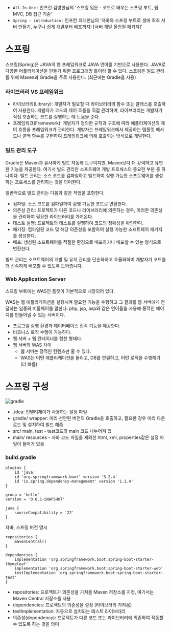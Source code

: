 - `All-In-One` : 인프런 김영한님의 '스프링 입문 - 코드로 배우는 스프링 부트, 웹 MVC, DB 접근 기술'
- `Spring - introduction` : 인프런 최태현님의 '자바와 스프링 부트로 생애 최초 서버 만들기, 누구나 쉽게 개발부터 배포까지! [서버 개발 올인원 패키지]'

# 스프링
스프링(Spring)은 JAVA의 웹 프레임워크로 JAVA 언어를 기반으로 사용한다. JAVA로 다양한 어플리케이션을 만들기 위한 프로그래밍 틀이라 할 수 있다. 스프링은 빌드 관리를 위해 Maven과 Gradle을 주로 사용한다. (최근에는 Gradle을 사용)

### 라이브러리 VS 프레임워크
- 라이브러리(Library): 개발자가 필요할 때 라이브러리의 함수 또는 클래스를 호출하여 사용한다. 개발자가 코드의 제어 흐름을 직접 관리하며, 라이브러리는 개발자가 직접 호출하는 코드를 실행하는 데 도움을 준다.
- 프레임워크(Framework): 개발자가 정의한 규칙과 구조에 따라 애플리케이션의 제어 흐름을 프레임워크가 관리한다. 개발자는 프레임워크에서 제공하는 템플릿 메서드나 콜백 함수를 구현하여 프레임워크에 의해 호출되는 방식으로 개발한다.

### 빌드 관리 도구
Gradle은 Maven과 유사하게 빌드 자동화 도구이지만, Maven보다 더 강력하고 유연한 기능을 제공한다. 여기서 빌드 관리란 소프트웨어 개발 프로세스의 중요한 부분 중 하나이다. 빌드 관리는 소스 코드를 컴파일하고 빌드하여 실행 가능한 소프트웨어를 생성하는 프로세스를 관리하는 것을 의미한다.

일반적으로 빌드 관리는 다음과 같은 작업을 포함한다.
- 컴파일: 소스 코드를 컴파일하여 실행 가능한 코드로 변환한다.
- 의존성 관리: 프로젝트가 다른 코드나 라이브러리에 의존하는 경우, 이러한 의존성을 관리하여 필요한 라이브러리를 가져온다.
- 테스트 실행: 프로젝트의 테스트를 실행하여 코드의 정확성을 확인한다.
- 패키징: 컴파일된 코드 및 해당 의존성을 포함하여 실행 가능한 소프트웨어 패키지를 생성한다.
- 배포: 생성된 소프트웨어를 적절한 환경으로 배포하거나 배포할 수 있는 형식으로 변환한다.

빌드 관리는 소프트웨어의 개발 및 유지 관리를 단순화하고 효율화하여 개발자가 코드를 더 신속하게 배포할 수 있도록 도와줍니다.

### Web Application Server
스프링 부트에는 WAS인 톰캣이 기본적으로 내장되어 있다.

WAS는 웹 애플리케이션을 실행시켜 필요한 기능을 수행하고 그 결과를 웹 서버에게 전달하는 일종의 미들웨어를 말한다. php, jsp, asp와 같은 언어들을 사용해 동적인 페이지를 만들어낼 수 있는 서버이다.
- 프로그램 실행 환경과 데이터베이스 접속 기능을 제공한다.
- 비즈니스 로직 수행이 가능하다.
- 웹 서버 + 웹 컨테이너를 합친 형태다.
- 웹 서버와 WAS 차이
	- 웹 서버는 정적인 컨텐츠만 줄 수 있다.
 	- WAS는 어떤 애플리케이션을 돌리고, DB를 연결하고, 어떤 로직을 수행해기  (더 빠름)

# 스프링 구성
![gradle](https://github.com/skcy1515/Programming-Study/assets/140364849/bd89515f-74d8-45cb-bac0-fbd2e5b17c1c)
- .idea: 인텔리제이가 사용하는 설정 파일
- gradle/ wrapper: 미리 선언된 버전의 Gradle을 호출하고, 필요한 경우 미리 다운로드 및 설치하여 빌드 해줌
- src/ main, test - test코드와 main 코드 나누어져 있
- main/ resources - 자바 코드 파일을 제외한 html, xml, properties같은 설정 파일이 들어가 있음

### build.gradle
```
plugins {
	id 'java'
	id 'org.springframework.boot' version '3.2.4'
	id 'io.spring.dependency-management' version '1.1.4'
}

group = 'hello'
version = '0.0.1-SNAPSHOT'

java {
	sourceCompatibility = '22'
}
```
자바, 스프링 버전 명시

```
repositories {
	mavenCentral()
}

dependencies {
	implementation 'org.springframework.boot:spring-boot-starter-thymeleaf'
	implementation 'org.springframework.boot:spring-boot-starter-web'
	testImplementation 'org.springframework.boot:spring-boot-starter-test'
}
```
- repositories: 프로젝트가 의존성을 가져올 Maven 저장소를 지정, 여기서는 Maven Central 저장소를 사용
- dependencies: 프로젝트의 의존성을 설정 (라이브러리 가져옴)
- testImplementation: 자동으로 설치되는 테스트 라이브러리
- 의존성(dependency): 프로젝트가 다른 코드 또는 라이브러리에 의존하여 작동할 수 있도록 하는 것을 의미


